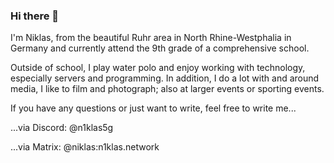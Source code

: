 ### Hi there 👋

<!--
**n1klas5g/n1klas5g** is a ✨ _special_ ✨ repository because its `README.md` (this file) appears on your GitHub profile.

Here are some ideas to get you started:

- 🔭 I’m currently working on ...
- 🌱 I’m currently learning ...
- 👯 I’m looking to collaborate on ...
- 🤔 I’m looking for help with ...
- 💬 Ask me about ...
- 📫 How to reach me: ...
- 😄 Pronouns: ...
- ⚡ Fun fact: ...
-->

I'm Niklas, from the beautiful Ruhr area in North Rhine-Westphalia in Germany and currently attend the 9th grade of a comprehensive school.

Outside of school, I play water polo and enjoy working with technology, especially servers and programming.
In addition, I do a lot with and around media, I like to film and photograph; also at larger events or sporting events.

If you have any questions or just want to write, feel free to write me...

...via Discord: @n1klas5g

...via Matrix: @niklas:n1klas.network
